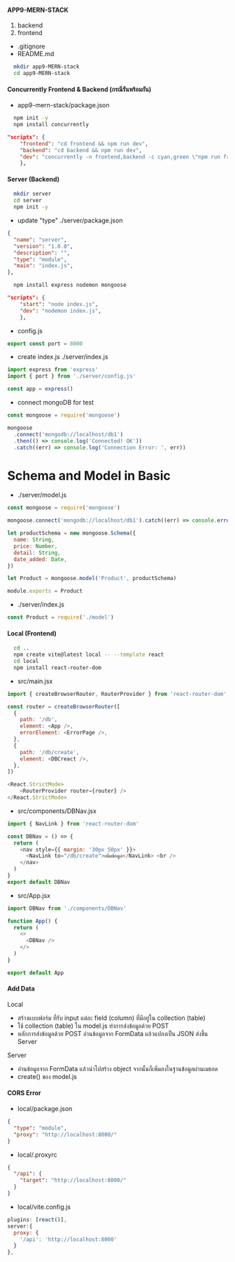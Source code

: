 #### APP9-MERN-STACK

1. backend
2. frontend

- .gitignore
- README.md

```sh
  mkdir app9-MERN-stack
  cd app9-MERN-stack
```

#### Concurrently Frontend & Backend (กรณีรันพร้อมกัน)

- app9-mern-stack/package.json

```sh
  npm init -y
  npm install concurrently
```

```json
"scripts": {
    "frontend": "cd frontend && npm run dev",
    "backend": "cd backend && npm run dev",
    "dev": "concurrently -n frontend,backend -c cyan,green \"npm run frontend\" \"npm run backend\""
    },
```

#### Server (Backend)

```sh
  mkdir server
  cd server
  npm init -y
```

- update "type" ./server/package.json

```json
{
  "name": "server",
  "version": "1.0.0",
  "description": "",
  "type": "module",
  "main": "index.js",
},
```

```sh
  npm install express nodemon mongoose
```

```json
"scripts": {
    "start": "node index.js",
    "dev": "nodemon index.js",
    },
```

- config.js

```js
export const port = 8000
```

- create index.js ./server/index.js

```js
import express from 'express'
import { port } from './server/config.js'

const app = express()
```

- connect mongoDB for test

```js
const mongoose = require('mongoose')

mongoose
  .connect('mongodb://localhost/db1')
  .then(() => console.log('Connected! OK'))
  .catch((err) => console.log('Connection Error: ', err))
```

# Schema and Model in Basic

- ./server/model.js

```js
const mongoose = require('mongoose')

mongoose.connect('mongodb://localhost/db1').catch((err) => console.error(err))

let productSchema = new mongoose.Schema({
  name: String,
  price: Number,
  detail: String,
  date_added: Date,
})

let Product = mongoose.model('Product', productSchema)

module.exports = Product
```

- ./server/index.js

```js
const Product = require('./model')
```

#### Local (Frontend)

```sh
  cd ..
  npm create vite@latest local -- --template react
  cd local
  npm install react-router-dom
```

- src/main.jsx

```js
import { createBrowserRouter, RouterProvider } from 'react-router-dom'

const router = createBrowserRouter([
  {
    path: '/db',
    element: <App />,
    errorElement: <ErrorPage />,
  },
  {
    path: '/db/create',
    element: <DBCreact />,
  },
])

<React.StrictMode>
    <RouterProvider router={router} />
</React.StrictMode>
```

- src/components/DBNav.jsx

```js
import { NavLink } from 'react-router-dom'

const DBNav = () => {
  return (
    <nav style={{ margin: '30px 50px' }}>
      <NavLink to="/db/create">เพิ่มข้อมูล</NavLink> <br />
    </nav>
  )
}
export default DBNav
```

- src/App.jsx

```js
import DBNav from './components/DBNav'

function App() {
  return (
    <>
      <DBNav />
    </>
  )
}

export default App
```

#### Add Data

Local

- สร้างแบบฟอร์ม ที่รับ input แต่ละ field (column) ที่มีอยู่ใน collection (table)
- ใช้ collection (table) ใน model.js ทำการส่งข้อมูลด้วย POST
- หลักการส่งข้อมูลด้วย POST อ่านข้อมูลจาก FormData แล้วแปลงเป็น JSON ส่งขึ้น Server

Server

- อ่านข้อมูลจาก FormData แล้วนำไปสร้าง object จากนั้นก็เพิ่มลงในฐานข้อมูลผ่านเมธอด
- create() ของ model.js

#### CORS Error

- local/package.json

```json
{
  "type": "module",
  "proxy": "http://localhost:8000/"
}
```

- local/.proxyrc

```json
{
  "/api": {
    "target": "http://localhost:8000/"
  }
}
```

- local/vite.config.js

```js
plugins: [react()],
server:{
  proxy: {
    '/api': 'http://localhost:8000'
  }
},
```
